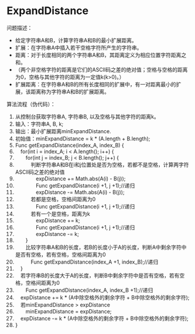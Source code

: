 # ExpandDistance

问题描述：
 * 给定字符串A和B，计算字符串A和B的最小扩展距离。
 * 扩展：在字符串A中插入若干空格字符所产生的字符串。
 * 距离：对于长度相同的两个字符串A和B，其距离定义为相应位置字符距离之和。
 * （两个非空格字符的距离是它们的ASCII码之差的绝对值；空格与空格的距离为0，空格与其他字符的距离为一定值k(k>0)。）
 * 扩展距离：在字符串A和B的所有长度相同的扩展中，有一对距离最小的扩展，该距离称为字符串A和B的扩展距离。

算法流程（伪代码）：
 1. 从控制台获取字符串A, 字符串B, 以及空格与其他字符的距离k。
 2. 输入：字符串A, B, k;
 3. 输出：最小扩展距离minExpandDistance.
 4. 初始值：minExpandDistance = k * (A.length + B.length);
 5. Func getExpandDistance(index_A, index_B) {
 6. &emsp;for(int i = index_A; i < A.length(); i++) {
 7. &emsp;&emsp;for(int j = index_B; j < B.length(); j++) {
 8. &emsp;&emsp;&emsp;判断字符串A和B在i和j位置处是否为空格，若都不是空格，计算两字符ASCII码之差的绝对值
 9. &emsp;&emsp;&emsp;&emsp;expDistance += Math.abs(A(i) - B(j));
 10. &emsp;&emsp;&emsp;&emsp;Func getExpandDistance(i +1, j +1);//递归
 11. &emsp;&emsp;&emsp;&emsp;expDistance -= Math.abs(A(i) - B(j));
 12. &emsp;&emsp;&emsp;若都是空格，空格间距离为0
 13. &emsp;&emsp;&emsp;&emsp;Func getExpandDistance(i +1, j +1);//递归
 14. &emsp;&emsp;&emsp;若有一个是空格，距离为k
 15. &emsp;&emsp;&emsp;&emsp;expDistance += k;
 16. &emsp;&emsp;&emsp;&emsp;Func getExpandDistance(i +1, j +1);//递归
 17. &emsp;&emsp;&emsp;&emsp;expDistance -= k;
 18. &emsp;&emsp;}
 19. &emsp;&emsp;比较字符串A和B的长度，若B的长度小于A的长度，判断A中剩余字符中是否有空格，若有空格，空格间距离为0
 20. &emsp;&emsp;&emsp;Func getExpandDistance(index_A +1, index_B);//递归
 21. &emsp;}
 22. &emsp;若字符串B的长度大于A的长度，判断B中剩余字符中是否有空格，若有空格，空格间距离为0
 23. &emsp;&emsp;Func getExpandDistance(index_A, index_B +1);//递归
 24. &emsp;expDistance += k * (A中除空格外的剩余字符 + B中除空格外的剩余字符);
 25. &emsp;若minExpandDistance > expDistance
 26. &emsp;&emsp;minExpandDistance = expDistance;
 27. &emsp;expDistance -= k * (A中除空格外的剩余字符 + B中除空格外的剩余字符);
 28. }
